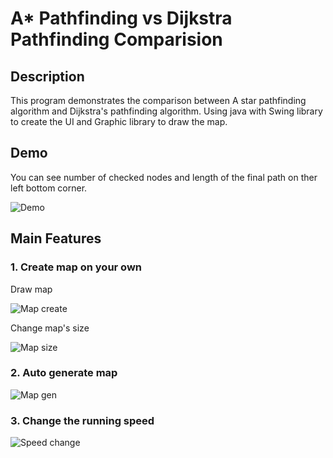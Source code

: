# A* Pathfinding vs Dijkstra Pathfinding Comparision

## Description
This program demonstrates the comparison between A star pathfinding algorithm and Dijkstra's pathfinding algorithm.
Using java with Swing library to create the UI and Graphic library to draw the map.

## Demo
You can see number of checked nodes and length of the final path on ther left bottom corner.

![Demo](https://user-images.githubusercontent.com/53716352/106691304-22e01300-6588-11eb-8ed8-ae0fa3629138.gif)

## Main Features

### 1. Create map on your own

Draw map

![Map create](https://user-images.githubusercontent.com/53716352/106692513-7a32b300-6589-11eb-8cdb-ffd71b49735d.gif)

Change map's size

![Map size](https://user-images.githubusercontent.com/53716352/106692405-43f53380-6589-11eb-85b9-cebfbe0df953.gif)

### 2. Auto generate map

![Map gen](https://user-images.githubusercontent.com/53716352/106692521-7e5ed080-6589-11eb-89b3-7a2402faca28.gif)

### 3. Change the running speed

![Speed change](https://user-images.githubusercontent.com/53716352/106693053-84a17c80-658a-11eb-9c85-a6438d81de95.gif)
